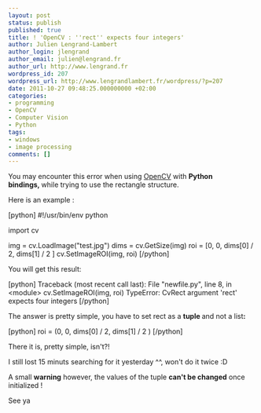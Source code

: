 ```yaml
---
layout: post
status: publish
published: true
title: ! 'OpenCV : ''rect'' expects four integers'
author: Julien Lengrand-Lambert
author_login: jlengrand
author_email: julien@lengrand.fr
author_url: http://www.lengrand.fr
wordpress_id: 207
wordpress_url: http://www.lengrandlambert.fr/wordpress/?p=207
date: 2011-10-27 09:48:25.000000000 +02:00
categories:
- programming
- OpenCV
- Computer Vision
- Python
tags:
- windows
- image processing
comments: []
---
```

You may encounter this error when using <a title="opencv" href="http://opencv.willowgarage.com/wiki/" target="_blank">OpenCV</a> with <strong>Python bindings, </strong>while trying to use the rectangle structure.

Here is an example :

[python]
#!/usr/bin/env python

import cv

img = cv.LoadImage(&quot;test.jpg&quot;)
dims = cv.GetSize(img)
roi = [0, 0, dims[0] / 2, dims[1] / 2 ]
cv.SetImageROI(img, roi)
[/python]

You will get this result:

[python]
Traceback (most recent call last):
  File &quot;newfile.py&quot;, line 8, in &lt;module&gt;
    cv.SetImageROI(img, roi)
TypeError: CvRect argument 'rect' expects four integers
[/python]

The answer is pretty simple, you have to set rect as a <strong>tuple </strong>and not a list<strong>:</strong>

[python]
roi = (0, 0, dims[0] / 2, dims[1] / 2 )
[/python]

There it is, pretty simple, isn't?!

I still lost 15 minuts searching for it yesterday ^^, won't do it twice :D

A small <strong>warning</strong> however, the values of the tuple <strong>can't be changed</strong> once initialized !

See ya
